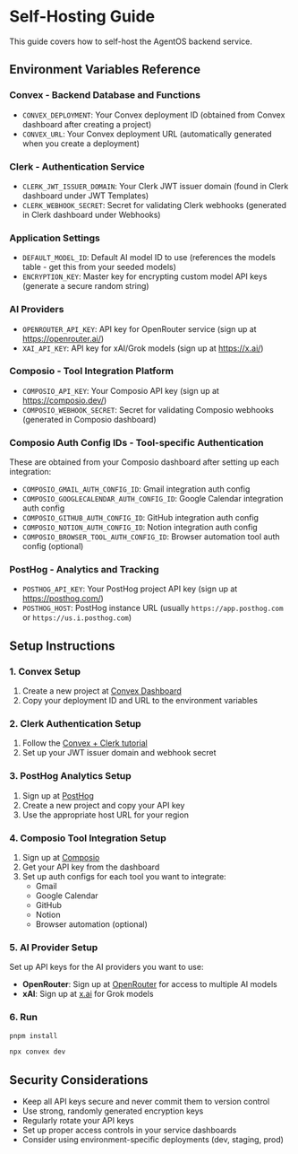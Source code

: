 # Self-Hosting Guide

This guide covers how to self-host the AgentOS backend service.

## Environment Variables Reference

### Convex - Backend Database and Functions

- `CONVEX_DEPLOYMENT`: Your Convex deployment ID (obtained from Convex dashboard
  after creating a project)
- `CONVEX_URL`: Your Convex deployment URL (automatically generated when you
  create a deployment)

### Clerk - Authentication Service

- `CLERK_JWT_ISSUER_DOMAIN`: Your Clerk JWT issuer domain (found in Clerk
  dashboard under JWT Templates)
- `CLERK_WEBHOOK_SECRET`: Secret for validating Clerk webhooks (generated in
  Clerk dashboard under Webhooks)

### Application Settings

- `DEFAULT_MODEL_ID`: Default AI model ID to use (references the models table -
  get this from your seeded models)
- `ENCRYPTION_KEY`: Master key for encrypting custom model API keys (generate a
  secure random string)

### AI Providers

- `OPENROUTER_API_KEY`: API key for OpenRouter service (sign up at
  https://openrouter.ai/)
- `XAI_API_KEY`: API key for xAI/Grok models (sign up at https://x.ai/)

### Composio - Tool Integration Platform

- `COMPOSIO_API_KEY`: Your Composio API key (sign up at https://composio.dev/)
- `COMPOSIO_WEBHOOK_SECRET`: Secret for validating Composio webhooks (generated
  in Composio dashboard)

### Composio Auth Config IDs - Tool-specific Authentication

These are obtained from your Composio dashboard after setting up each
integration:

- `COMPOSIO_GMAIL_AUTH_CONFIG_ID`: Gmail integration auth config
- `COMPOSIO_GOOGLECALENDAR_AUTH_CONFIG_ID`: Google Calendar integration auth
  config
- `COMPOSIO_GITHUB_AUTH_CONFIG_ID`: GitHub integration auth config
- `COMPOSIO_NOTION_AUTH_CONFIG_ID`: Notion integration auth config
- `COMPOSIO_BROWSER_TOOL_AUTH_CONFIG_ID`: Browser automation tool auth config
  (optional)

### PostHog - Analytics and Tracking

- `POSTHOG_API_KEY`: Your PostHog project API key (sign up at
  https://posthog.com/)
- `POSTHOG_HOST`: PostHog instance URL (usually `https://app.posthog.com` or
  `https://us.i.posthog.com`)

## Setup Instructions

### 1. Convex Setup

1. Create a new project at [Convex Dashboard](https://dashboard.convex.dev/)
2. Copy your deployment ID and URL to the environment variables

### 2. Clerk Authentication Setup

1. Follow the [Convex + Clerk tutorial](https://docs.convex.dev/auth/clerk)
2. Set up your JWT issuer domain and webhook secret

### 3. PostHog Analytics Setup

1. Sign up at [PostHog](https://posthog.com/)
2. Create a new project and copy your API key
3. Use the appropriate host URL for your region

### 4. Composio Tool Integration Setup

1. Sign up at [Composio](https://composio.dev/)
2. Get your API key from the dashboard
3. Set up auth configs for each tool you want to integrate:
   - Gmail
   - Google Calendar
   - GitHub
   - Notion
   - Browser automation (optional)

### 5. AI Provider Setup

Set up API keys for the AI providers you want to use:

- **OpenRouter**: Sign up at [OpenRouter](https://openrouter.ai/) for access to
  multiple AI models
- **xAI**: Sign up at [x.ai](https://x.ai/) for Grok models

### 6. Run

```bash
pnpm install

npx convex dev
```

## Security Considerations

- Keep all API keys secure and never commit them to version control
- Use strong, randomly generated encryption keys
- Regularly rotate your API keys
- Set up proper access controls in your service dashboards
- Consider using environment-specific deployments (dev, staging, prod)
